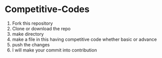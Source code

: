 # Competitive-Codes
1. Fork this repository
2. Clone or download the repo
3. make directory
4. make a file in this having competitive code whether basic or advance
5. push the changes
6. I will make your commit into contribution
